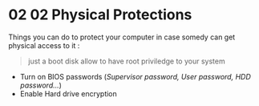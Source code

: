 # 02 02 Physical Protections

Things you can do to protect your computer in case somedy can get physical access to it :
> just a boot disk allow to have root priviledge to your system
- Turn on BIOS passwords (*Supervisor password, User password, HDD password...*)
- Enable Hard drive encryption